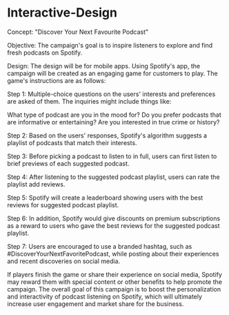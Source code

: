 # Interactive-Design

Concept: "Discover Your Next Favourite Podcast"

Objective: The campaign's goal is to inspire listeners to explore and find fresh podcasts on Spotify.

Design: The design will be for mobile apps. Using Spotify's app, the campaign will be created as an engaging game for customers to play. The game's instructions are as follows:

Step 1: Multiple-choice questions on the users' interests and preferences are asked of them. The inquiries might include things like:

What type of podcast are you in the mood for?
Do you prefer podcasts that are informative or entertaining?
Are you interested in true crime or history?

Step 2: Based on the users' responses, Spotify's algorithm suggests a playlist of podcasts that match their interests.

Step 3: Before picking a podcast to listen to in full, users can first listen to brief previews of each suggested podcast.

Step 4: After listening to the suggested podcast playlist, users can rate the playlist add reviews.

Step 5: Spotify will create a leaderboard showing users with the best reviews for suggested podcast playlist.

Step 6: In addition, Spotify would give discounts on premium subscriptions as a reward to users who gave the best reviews for the suggested podcast playlist.

Step 7: Users are encouraged to use a branded hashtag, such as #DiscoverYourNextFavoritePodcast, while posting about their experiences and recent discoveries on social media.

If players finish the game or share their experience on social media, Spotify may reward them with special content or other benefits to help promote the campaign.
The overall goal of this campaign is to boost the personalization and interactivity of podcast listening on Spotify, which will ultimately increase user engagement and market share for the business.
